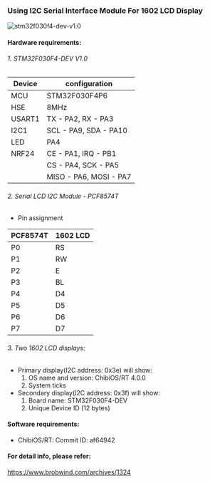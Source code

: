 
### Using I2C Serial Interface Module For 1602 LCD Display

![stm32f030f4-dev-v1.0](https://www.brobwind.com/wp-content/uploads/2016/12/2016_12_10_lcdiic.png)

#### Hardware requirements:
###### 1. STM32F030F4-DEV V1.0

| Device | configuration            |
| ------ | ------------------------ |
| MCU    | STM32F030F4P6            |
| HSE    | 8MHz                     |
| USART1 | TX - PA2, RX - PA3       |
| I2C1   | SCL - PA9, SDA - PA10    |
| LED    | PA4                      |
| NRF24  | CE - PA1, IRQ - PB1      |
|        | CS - PA4, SCK - PA5      |
|        | MISO - PA6, MOSI - PA7   |

###### 2. Serial LCD I2C Module - PCF8574T
- Pin assignment

| PCF8574T | 1602 LCD  |
| -------- | ----------|
| P0       | RS        |
| P1       | RW        |
| P2       | E         |
| P3       | BL        |
| P4       | D4        |
| P5       | D5        |
| P6       | D6        |
| P7       | D7        |

###### 3. Two 1602 LCD displays:
- Primary display(I2C address: 0x3e) will show:
	1. OS name and version: ChibiOS/RT 4.0.0
	2. System ticks
- Secondary display(I2C address: 0x3f) will show:
	1. Board name: STM32F030F4-DEV
	2. Unique Device ID (12 bytes)

#### Software requirements:
- ChibiOS/RT: Commit ID: af64942

#### For detail info, please refer:
https://www.brobwind.com/archives/1324
